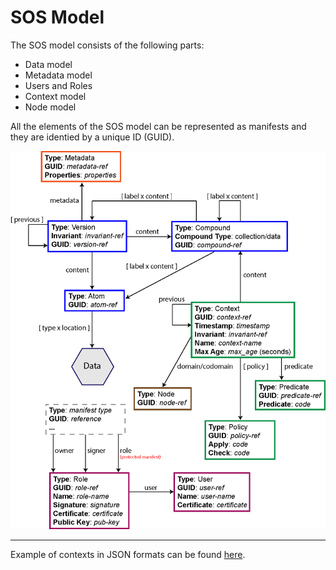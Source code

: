 # SOS Model


The SOS model consists of the following parts:

- Data model
- Metadata model
- Users and Roles
- Context model
- Node model

All the elements of the SOS model can be represented as manifests and they are identied by a unique ID (GUID).

![SOS Model](../docs/images/SOS-model.png)


---

Example of contexts in JSON formats can be found [here](../sos-core/src/main/java/uk/ac/standrews/cs/sos/impl/context/README.md).
